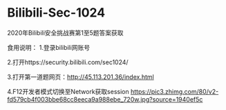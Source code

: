 # Bilibili-Sec-1024
2020年Bilibili安全挑战赛第1至5题答案获取


食用说明：
1.登录bilibili网账号

2.打开https://security.bilibili.com/sec1024/

3.打开第一道题网页：http://45.113.201.36/index.html

4.F12开发者模式切换至Network获取session
https://pic3.zhimg.com/80/v2-fd579cb4f003bbe68cc8eeca9a988ebe_720w.jpg?source=1940ef5c
